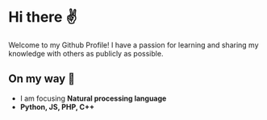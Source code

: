 # Hi there :v:
Welcome to my Github Profile!
I have a passion for learning and sharing my knowledge with others as publicly as possible.
## On my way :running:
- I am focusing **Natural processing language**
- **Python, JS, PHP, C++**
